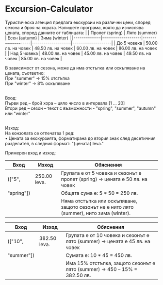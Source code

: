 # Excursion-Calculator
Туристическа агенция предлага екскурзии на различни цени, според сезона и броя на хората. Напишете програма, която да изчислява цената, според данните от таблицата:
|              | Пролет (spring)    | Лято (summer)      | Есен (autumn)      | Зима (winter)      |
|--------------|--------------------|--------------------|--------------------|--------------------|
| До 5 човека  | 50.00 лв. на човек | 48.50 лв. на човек | 60.00 лв. на човек | 86.00 лв. на човек |
| Над 5 човека | 48.00 лв. на човек | 45.00 лв. на човек | 49.50 лв. на човек | 85.00 лв. на човек |

В зависимост от сезона, може да има отстъпка или оскъпяване на цената, съответно:
<br>При "summer" -> 15% отстъпка
<br>При "winter" -> 8% оскъпяване

<br>Вход:
<br>Първи ред – брой хора – цяло число в интервала [1 … 20]
<br>Втори ред – сезон – текст с възможности - "spring", "summer", "autumn" или "winter" 

<br>Изход:
 <br>  На конзолата се отпечатва 1 ред:
<br> •   Цената за екскурзията, форматирана до втория знак след десетичния разделител, в следния формат: "{цената} leva."

Примерен вход и изход:

| Вход       | Изход        | Обяснения                                                                                 |
|------------|--------------|-------------------------------------------------------------------------------------------|
| (["5",     | 250.00 leva. | Групата е от 5 човека и сезонът е пролет (spring) -> цената е 50 лв. на човек             |
| "spring"]) |              | Общата сума е: 5 * 50 = 250 лв.                                                           |
|            |              | Няма отстъпка или оскъпяване, защото сезонът не е нито лято (summer), нито зима (winter). |

| Вход       | Изход        | Обяснения                                                                    |
|------------|--------------|------------------------------------------------------------------------------|
| (["10",    | 382.50 leva. | Групата е от 10 човека и сезонът е лято (summer) -> цената е 45 лв. на човек |
| "summer"]) |              | Сумата е: 10 * 45 = 450 лв.                                                  |
|            |              | Има 15% отстъпка, защото сезонът е лято (summer) -> 450 – 15% = 382.50 лв.   |
